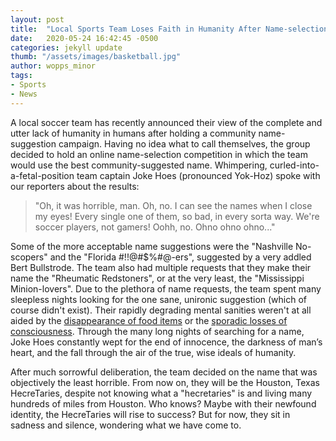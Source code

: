 ```yaml
---
layout: post
title:  "Local Sports Team Loses Faith in Humanity After Name-selection Competition"
date:   2020-05-24 16:42:45 -0500
categories: jekyll update
thumb: "/assets/images/basketball.jpg"
author: wopps_minor
tags:
- Sports
- News
---
```


A local soccer team has recently announced their view of the complete and utter lack of humanity in humans after holding a community name-suggestion campaign. Having no idea what to call themselves, the group decided to hold an online name-selection competition in which the team would use the best community-suggested name. Whimpering, curled-into-a-fetal-position team captain Joke Hoes (pronounced Yok-Hoz) spoke with our reporters about the results:

> "Oh, it was horrible, man. Oh, no. I can see the names when I close my eyes! Every single one of them, so bad, in every sorta way. We're soccer players, not gamers! Oohh, no. Ohno ohno ohno..."
 
Some of the more acceptable name suggestions were the "Nashville No-scopers" and the "Florida #$!$!@#$%#@-ers", suggested by a very addled Bert Bullstrode. The team also had multiple requests that they make their name the "Rheumatic Redstoners", or at the very least, the "Mississippi Minion-lovers". Due to the plethora of name requests, the team spent many sleepless nights looking for the one sane, unironic suggestion (which of course didn't exist). Their rapidly degrading mental sanities weren't at all aided by the [disappearance of food items](https://hecrenews.github.io/jekyll/update/2020/05/23/massive-quantities-of-food-disappear-during-lunchtime.html) or the [sporadic losses of consciousness](https://hecrenews.github.io/jekyll/update/2020/05/23/billions-report-losing-consciousness-for-unknown-period-of-time-last-night.html). Through the many long nights of searching for a name, Joke Hoes constantly wept for the end of innocence, the darkness of man’s heart, and the fall through the air of the true, wise ideals of humanity.

After much sorrowful deliberation, the team decided on the name that was objectively the least horrible. From now on, they will be the Houston, Texas HecreTaries, despite not knowing what a "hecretaries" is and living many hundreds of miles from Houston. Who knows? Maybe with their newfound identity, the HecreTaries will rise to success? But for now, they sit in sadness and silence, wondering what we have come to.
